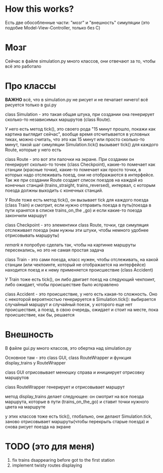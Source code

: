 # How this works?

Есть две обособленные части: "мозг" и "внешность" симуляции (это подобие Model-View-Controller, только без C)

# Мозг

Сейчас в файле simulation.py много классов, они отвечают за то, чтобы всё это работало

# Про классы

**ВАЖНО** всё, что в simulation.py не рисует и не печатает ничего! всё рисуется только в gui.py

class Simulation - это такая общая штука, при создании она генерирует сколько-то независимых маршрутов (class Route).

У него есть метод tick(), это своего рода "15 минут прошло, покажи как картина выглядит сейчас", вообще время отсчитывается в условных тиках, можно считать, что это как 15 минут или просто сколько-то минут, такой шаг симуляции
Simulation.tick() вызывает tick() для каждого Route, которые у него есть

class Route - это вот эти палочки на экране. При создании он генерирует сколько-то точек (class Checkpoint), какие-то помечает как станции (красные точки), какие-то помечает как просто точки, в которых надо отслеживать поезд, они не отображаются в интерфейсе.
Так же при создании Route создает список поездов на каждой из конечных станций (trains_straight, trains_reversed), интервал, с которым поезда должны выходить с конечных станций.

У Route тоже есть метод tick(), он вызывает tick для каждого поезда (class Train) и смотрит, если нужно отправить поезда в путь(поезда в пути хранятся в списке trains_on_the _go) и если какие-то поезда закончили маршрут

class Checkpoint - это элементики class Route, точки, где симуляция отслеживает поезда (нам нужны эти штуки, чтобы немного удобнее отрисовывать маршруты)

*remark* я попробую сделать так, чтобы на картинке маршруты пересекались, но это не самая простая задача

class Train - это сами поезда, класс нужен, чтобы отслеживать, на какой станции (или чекпоинте, который не отображается на интерфейсе) находится поезд и к нему применяется происшествие (class Accident)

У Train тоже есть tick(), он либо двигает поезд на следующий чекпоинт, либо ожидает, чтобы происшествие было исправлено

class Accident - это происшествие, у него есть какая-то сложность. Оно с некоторой вероятностью генерируется в Simulation.tick(): выбирается случайный маршрут и случайный поезж, у которого еще нет происшествия, а поезд, в свою очередь, ожидает и стоит на месте, пока происшествие, как бы, решается

# Внешность

В файле gui.py много классов, это обертка над simulation.py

Основное там - это class GUI, class RouteWrapper и функция display_trains у RouteWrapper

class GUI отрисовывает менюшку справа и инициирует отрисовку маршрутов

class RouteWrapper генерирует и отрисовывает маршрут

метод display_trains делает следующее: он смотрит на все поезда маршрута, которые в пути (trains_on_the_go) и ставит точки нужного цвета на маршруте

у этих классов тоже есть tick(), глобально, они делают Simulation.tick, заново отрисовывает маршруты(чтобы перекрыть старые поезда) и снова рисует поезда на экране


# TODO (это для меня)

1. fix trains dsappearing before got to the first station 
2. implement twisty routes displaying 
